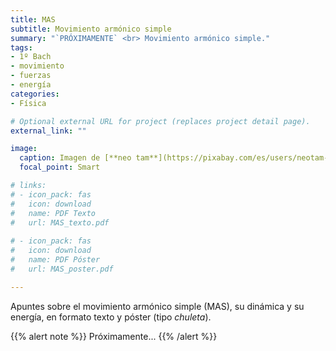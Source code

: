 ```yaml
---
title: MAS
subtitle: Movimiento armónico simple
summary: "`PRÓXIMAMENTE` <br> Movimiento armónico simple."
tags:
- 1º Bach
- movimiento
- fuerzas
- energía
categories:
- Física

# Optional external URL for project (replaces project detail page).
external_link: ""

image:
  caption: Imagen de [**neo tam**](https://pixabay.com/es/users/neotam-11291643/) en [Pixabay](https://pixabay.com/es/)
  focal_point: Smart

# links:
# - icon_pack: fas
#   icon: download
#   name: PDF Texto
#   url: MAS_texto.pdf
  
# - icon_pack: fas
#   icon: download
#   name: PDF Póster
#   url: MAS_poster.pdf

---
```


Apuntes sobre el movimiento armónico simple (MAS), su dinámica y su energía, en formato texto y póster (tipo _chuleta_).

{{% alert note %}}
Próximamente...
{{% /alert %}}